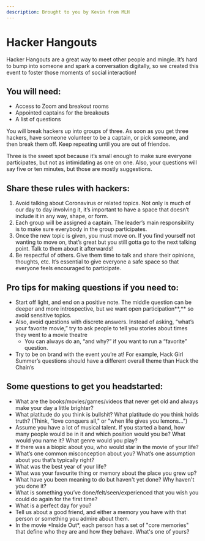 ```yaml
---
description: Brought to you by Kevin from MLH
---
```


# Hacker Hangouts

Hacker Hangouts are a great way to meet other people and mingle. It’s hard to bump into someone and spark a conversation digitally, so we created this event to foster those moments of social interaction!

## **You will need:**

* Access to Zoom and breakout rooms
* Appointed captains for the breakouts
* A list of questions

You will break hackers up into groups of three. As soon as you get three hackers, have someone volunteer to be a captain, or pick someone, and then break them off. Keep repeating until you are out of friendos.

Three is the sweet spot because it’s small enough to make sure everyone participates, but not as intimidating as one on one. Also, your questions will say five or ten minutes, but those are mostly suggestions.

## **Share these rules with hackers:**

1. Avoid talking about Coronavirus or related topics. Not only is much of our day to day involving it, it’s important to have a space that doesn’t include it in any way, shape, or form. 
2. Each group will be assigned a captain. The leader’s main responsibility is to make sure everybody in the group participates.
3. Once the new topic is given, you must move on. If you find yourself not wanting to move on, that’s great but you still gotta go to the next talking point. Talk to them about it afterwards!
4. Be respectful of others. Give them time to talk and share their opinions, thoughts, etc. It’s essential to give everyone a safe space so that everyone feels encouraged to participate. 

## **Pro tips for making questions if you need to:**

* Start off light, and end on a positive note. The middle question can be deeper and more introspective, but we want open participation**,** so avoid sensitive topics.
* Also, avoid questions with discrete answers. Instead of asking, “what’s your favorite movie,” try to ask people to tell you stories about times they went to a movie theatre
  * You can always do an, “and why?” if you want to run a “favorite” question.
* Try to be on brand with the event you’re at! For example, Hack Girl Summer’s questions should have a different overall theme than Hack the Chain’s

## Some questions to get you headstarted:

* What are the books/movies/games/videos that never get old and always make your day a little brighter?
* What platitude do you think is bullshit? What platitude do you think holds truth? \(Think, "love conquers all," or "when life gives you lemons..."\)
* Assume you have a lot of musical talent. If you started a band, how many people would be in it and which position would you be? What would you name it? What genre would you play?
* If there was a biopic about you, who would star in the movie of your life?
* What’s one common misconception about you? What’s one assumption about you that’s typically right?
* What was the best year of your life?
* What was your favourite thing or memory about the place you grew up?
* What have you been meaning to do but haven't yet done? Why haven't you done it? 
* What is something you’ve done/felt/seen/experienced that you wish you could do again for the first time?
* What is a perfect day for you?
* Tell us about a good friend, and either a memory you have with that person or something you admire about them.
* In the movie \*Inside Out\*, each person has a set of "core memories" that define who they are and how they behave. What's one of yours?

